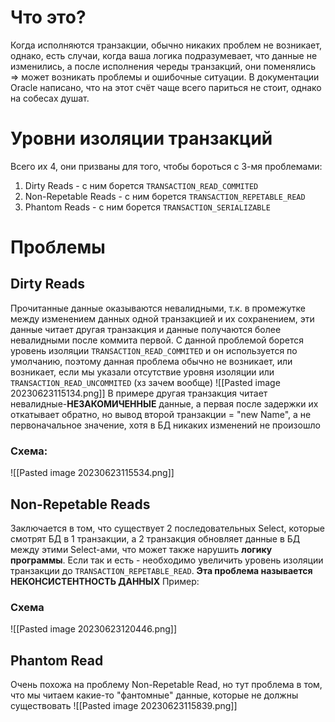# Что это?
Когда исполняются транзакции, обычно никаких проблем не возникает, однако, есть случаи, когда ваша логика подразумевает, что данные не изменились, а после исполнения череды транзакций, они поменялись => может возникать проблемы и ошибочные ситуации. В документации Oracle написано, что на этот счёт чаще всего париться не стоит, однако на собесах душат.
# Уровни изоляции транзакций
Всего их 4, они призваны для того, чтобы бороться с 3-мя проблемами:
1. Dirty Reads - с ним борется `TRANSACTION_READ_COMMITED`
2. Non-Repetable Reads - с ним борется `TRANSACTION_REPETABLE_READ`
3. Phantom Reads - с ним борется `TRANSACTION_SERIALIZABLE`
# Проблемы
## Dirty Reads
Прочитанные данные оказываются невалидными, т.к. в промежутке между изменением данных одной транзакцией и их сохранением, эти данные читает другая транзакция и данные получаются более невалидными после коммита первой. С данной проблемой борется уровень изоляции `TRANSACTION_READ_COMMITED` и он используется по умолчанию, поэтому данная проблема обычно не возникает, или возникает, если мы указали отсутствие уровня изоляции или `TRANSACTION_READ_UNCOMMITED` (хз зачем вообще)
![[Pasted image 20230623115134.png]]
В примере другая транзакция читает невалидные-**НЕЗАКОМИЧЕННЫЕ** данные, а первая после задержки их откатывает обратно, но вывод второй транзакции = "new Name", а не первоначальное значение, хотя в БД никаких изменений не произошло
### Схема:
![[Pasted image 20230623115534.png]]
## Non-Repetable Reads
Заключается в том, что существует 2 последовательных Select, которые смотрят БД в 1 транзакции, а 2 транзакция обновляет данные в БД между этими Select-ами, что может также нарушить **логику программы**. Если так и есть - необходимо увеличить уровень изоляции транзакции до `TRANSACTION_REPETABLE_READ`. **Эта проблема называется НЕКОНСИСТЕНТНОСТЬ ДАННЫХ**
Пример:
### Схема
![[Pasted image 20230623120446.png]]
## Phantom Read
Очень похожа на проблему Non-Repetable Read, но тут проблема в том, что мы читаем какие-то "фантомные" данные, которые не должны существовать
![[Pasted image 20230623115839.png]]